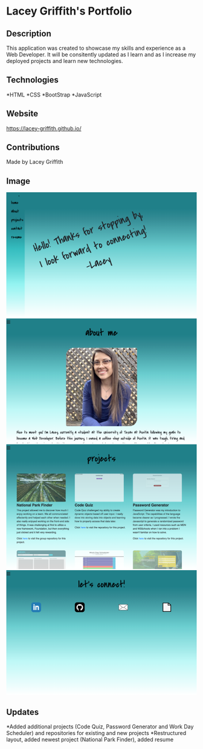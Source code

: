 # Lacey Griffith's Portfolio

## Description
This application was created to showcase my skills and experience as a Web Developer. It will be consitently updated as I learn and as I increase my deployed projects and learn new technologies.

## Technologies
*HTML
*CSS
*BootStrap
*JavaScript

## Website
https://lacey-griffith.github.io/

## Contributions
Made by Lacey Griffith

## Image
![Site Image](assets/images/portfolio_v2_screenshot.png)
![Site Image](assets/images/portfolio_v2_screenshot_about.png)
![Site Image](assets/images/portfolio_v2_screenshot_projects.png)
![Site Image](assets/images/portfolio_v2_screenshot_contact.png)

## Updates
*Added additional projects (Code Quiz, Password Generator and Work Day Scheduler) and repositories for existing and new projects
*Restructured layout, added newest project (National Park Finder), added resume
